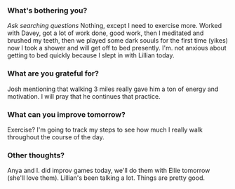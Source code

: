 ### What's bothering you?
_Ask searching questions_
Nothing, except I need to exercise more.  Worked with Davey, got a lot of work done, good work, then  I meditated and brushed my teeth,  then we played some dark souuls for the first time (yikes)  now I took a shower and will get off to bed presently. I'm. not anxious about getting to bed quickly because I slept in with Lillian today.

### What are you grateful for?
Josh mentioning that walking 3 miles really gave him a ton of energy and motivation. I will pray that he continues that practice.

### What can you improve tomorrow?
Exercise? I'm going to track my steps to see how much I really walk throughout the course of the day.

### Other thoughts?
Anya and I. did improv games today, we'll do them with Ellie tomorrow (she'll love them). Lillian's been talking a lot. Things are pretty good.